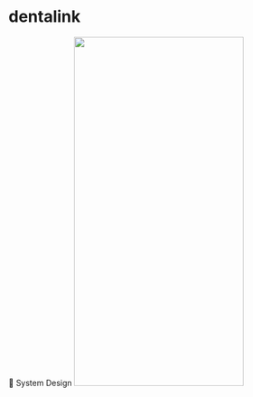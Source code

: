 # dentalink
🎨 System Design
<img src="https://github.com/user-attachments/assets/49079780-fd53-4e40-93c9-a52fde6544f0" width="300" height="616"> 
